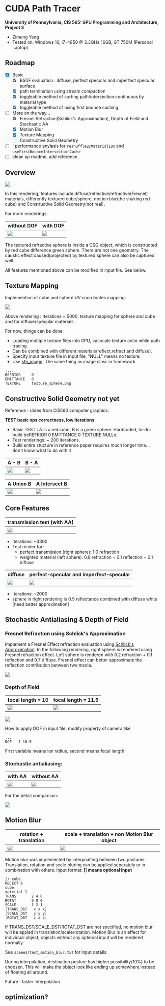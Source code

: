 CUDA Path Tracer
================

**University of Pennsylvania, CIS 565: GPU Programming and Architecture, Project 3**

* Zimeng Yang
* Tested on: Windows 10, i7-4850 @ 2.3GHz 16GB, GT 750M (Personal Laptop)

## Roadmap
* [x] Basic 
  * [x] BSDF evaluation : diffuse, perfect specular and imperfect specular surface
  * [x] path termination using stream compaction
  * [x] toggleable method of sorting path/intersection continuous by material type
  * [x] toggleable method of using first bounce caching
* [ ] More on the way...
  * [x] Fresnel Refraction(Schlick's Approximation), Depth of Field and Stochastic AA
  * [x] Motion Blur
  * [x] Texture Mapping
  * [ ] Constructive Solid Geometry 
* [ ] ! performance anylasis for `reshuffleByMaterialIDs` and `useFirstBounceIntersectionCache`
* [ ] clean up readme, add reference.

## Overview
![](renderings/overview.png)

In this rendering, features include diffuse/reflective/refractive(Fresnel) materials, differently textured cube/sphere, motion blur(the shaking red cube) and Constructive Solid Geometry(not real).

For more renderings:

|without DOF | with DOF|
|------|------|
|![](renderings/overview_more.png)|![](renderings/overview_dof.png)| 

The textured refractive sphere is inside a CSG object, which is constructed by red cube difference green sphere. There are not one geometry. The caustic effect caused(projected) by textured sphere can also be captured well.

All features mentioned above can be modified in input file. See below. 

## Texture Mapping 
Implemention of cube and sphere UV coordinates mapping. 

![](renderings/texture_mapping.png)

Above rendering : Iterations = 5000, texture mapping for sphere and cube and for diffuse/specular materials.

For now, things can be done:
* Loading multiple texture files into GPU, calculate texture color while path tracing.
* Can be combined with different materials(reflect,refract and diffuse).
* Specify input texture file in input file, "NULL" means no texture.
* Use [stb_image](https://github.com/nothings/stb). The same thing as image class in framework.
```
....
REFRIOR     0
EMITTANCE   0
TEXTURE     texture_sphere.png
```

## Constructive Solid Geometry not yet
Reference : slides from CIS560 computer graphics.

**TEST basic ops correctness, low iterations**
* Basic TEST : A is a red cube, B is a green sphere. Hardcoded, to-do: build treREFRIOR     0
EMITTANCE   0
TEXTURE     NULLe.
* Test renderings: ~ 200 iterations.
* Build entire stucture in reference paper requires much longer time... don't know what to do with it

| A - B | B - A|
|------|------|
|![](renderings/csg_difference_test.png)|![](renderings/csg_difference_test2.png)|
 
|A Union B| A Intersect B|
|------|------|
|![](renderings/csg_union_test.png)|![](renderings/csg_intersect_test.png)|

## Core Features
| transmission test (with AA)|
|----|
|![](renderings/roadmap_cornell_aa.png)|
* Iterations: ~3300
* Test render for:
  * perfect transmission (right sphere): 1.0 refraction
  * weighted material (left sphere): 0.8 refraction + 0.1 reflection + 0.1 diffuse

|diffuse|perfect-specular and imperfect-specular|
|------|------|
|![](renderings/roadmap_cornell_diffuse_2008sample.png)|![](renderings/roadmap_cornell_imperfect_specular_2000sample.png)|
* Iterations: ~2000 
* sphere in right rendering is 0.5 reflectance combined with diffuse white [need better approximation]


## Stochastic Antialiasing & Depth of Field
### Fresnel Refraction using Schlick's Approximation
Implement a Fresnel Effect refraction evaluation using [Schlick's Approximation](https://en.wikipedia.org/wiki/Schlick%27s_approximation).
In the following rendering, right sphere is rendered using Fresnel refraction effect. Left sphere is rendered with 0.2 refraction + 0.1 reflection and 0.7 diffuse. Fresnel effect can better approximate the reflection contribution between two media.

![](renderings/roadmap_cornell_fresnelRefraction.png)


### Depth of Field
|focal length = 10| focal length = 11.5|
|------|------|
|![](renderings/dof_FL_10.png)|![](renderings/dof_FL_11.5.png)|

![](renderings/dof_10.5.png)

How to apply DOF in input file: modify property of camera like
```
...
DOF   1 10.5
```
First variable means len radius, second means focal length.


### Stochastic antialiasing:

|with AA| without AA|
|------|------|
|![](renderings/roadmap_cornell_aa.png)|![](renderings/roadmap_cornell_0.8Rf_0.1Rl_0.1Di_perfect_transmission_3392sample.png)|

For the detail comparison:

![](renderings/AA_Comp.png)

## Motion Blur
|rotation + translation|scale + translation + non Motion Blur object|
|------|------|
|![](renderings/motion_blur1.png)|![](renderings/motion_blur2.png)|

Motion blur was implemented by interpoalting between two postures. Translation, rotation and scale bluring can be applied separately or in combination with others. Input format: **[] means optional input**
```
// cube
OBJECT 6
cube
material 1
TRANS       2 4 0
ROTAT       0 0 0
SCALE       1 2 1
[TRANS_DST   x x x]
[SCALE_DST   y y y]
[ROTAT_DST   z z z] 
```
If TRANS_DST/SCALE_DST/ROTAT_DST are not specified, no motion blur will be appled in translation/scale/rotation.
Motion Blur is an effect for individual object, objects without any optional input will be rendered normally.

See `scenes/test_motion_blur.txt` for input details.

During interpolation, destination posture has higher possibility(10%) to be choosen. This will make the object look like ending up somewhere instead of floating all around.

Future : faster interpolation

## optimization?
